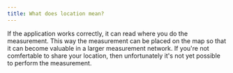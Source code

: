 ```yaml
---
title: What does location mean?
---
```


If the application works correctly, it can read where you do the measurement. This way the measurement can be placed on the map so that it can become valuable in a larger measurement network. If you're not comfertable to share your location, then unfortunately it's not yet possible to perform the measurement.
